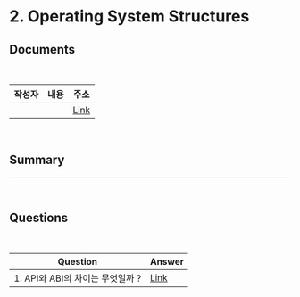 #  2. Operating System Structures

##  Documents

<br>

| 작성자 | 내용 | 주소 |
|:----:|:-----:|:-----:|
|  || [Link]()|

<br>

##  Summary




--------------------------------------
<br>

##  Questions


<br>

|Question|Answer|
|--------------|--------------|
|1. API와 ABI의 차이는 무엇일까 ?| [Link]()|
